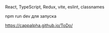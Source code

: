 React, TypeScript, Redux, vite, eslint, classnames

npm run dev для запуска

https://cappalpha.github.io/ToDo/